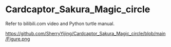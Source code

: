 # Cardcaptor_Sakura_Magic_circle
Refer to bilibili.com video and Python turtle manual.

https://github.com/SherryYijing/Cardcaptor_Sakura_Magic_circle/blob/main/Figure.png
